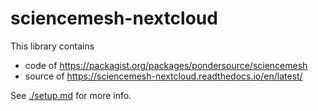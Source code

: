 # sciencemesh-nextcloud
This library contains
* code of https://packagist.org/packages/pondersource/sciencemesh
* source of https://sciencemesh-nextcloud.readthedocs.io/en/latest/

See [./setup.md](https://github.com/pondersource/sciencemesh-php/blob/main/setup.md) for more info.
